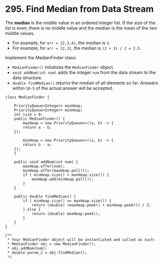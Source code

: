 # 295. Find Median from Data Stream



The **median** is the middle value in an ordered integer list. If the size of the list is even, there is no middle value and the median is the mean of the two middle values.

* For example, for `arr = [2,3,4]`, the median is `3`.
* For example, for `arr = [2,3]`, the median is `(2 + 3) / 2 = 2.5`.

Implement the MedianFinder class:

* `MedianFinder()` initializes the `MedianFinder` object.
* `void addNum(int num)` adds the integer `num` from the data stream to the data structure.
* `double findMedian()` returns the median of all elements so far. Answers within `10-5` of the actual answer will be accepted.



```
class MedianFinder {
    
    PriorityQueue<Integer> maxHeap;
    PriorityQueue<Integer> minHeap;
    int size = 0;
    public MedianFinder() {
        maxHeap = new PriorityQueue<>((a, b) -> {
        return a - b;
    });
        
        minHeap = new PriorityQueue<>((a, b) -> {
        return b - a;
    });
    }
    
    public void addNum(int num) {
        maxHeap.offer(num);
        minHeap.offer(maxHeap.poll());
        if ( minHeap.size() > maxHeap.size()) {
            maxHeap.add(minHeap.poll());
        }
    }
    
    public double findMedian() {
        if ( minHeap.size() == maxHeap.size()) {
            return (double) (maxHeap.peek() + minHeap.peek()) / 2;
        } else {
            return (double) maxHeap.peek();
        }
    }
}

/**
 * Your MedianFinder object will be instantiated and called as such:
 * MedianFinder obj = new MedianFinder();
 * obj.addNum(num);
 * double param_2 = obj.findMedian();
 */
```
